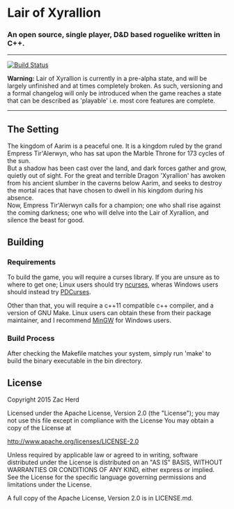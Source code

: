 # Lair of Xyrallion
### An open source, single player, D&D based roguelike written in C++.

---
[![Build Status](https://travis-ci.org/MrDetonia/LairOfXyrallion.svg?branch=master)](https://travis-ci.org/MrDetonia/LairOfXyrallion)

**Warning:**
Lair of Xyrallion is currently in a pre-alpha state, and will be largely unfinished and at times completely broken. As such, versioning and a formal changelog will only be introduced when the game reaches a state that can be described as 'playable' i.e. most core features are complete.

---

## The Setting
The kingdom of Aarim is a peaceful one. It is a kingdom ruled by the grand Empress Tir'Alerwyn, who has sat upon the Marble Throne for 173 cycles of the sun.  
But a shadow has been cast over the land, and dark forces gather and grow, quietly out of sight. For the great and terrible Dragon 'Xyrallion' has awoken from his ancient slumber in the caverns below Aarim, and seeks to destroy the mortal races that have chosen to dwell in his kingdom during his absence.  
Now, Empress Tir'Alerwyn calls for a champion; one who shall rise against the coming darkness; one who will delve into the Lair of Xyrallion, and silence the beast for good.

## Building
### Requirements
To build the game, you will require a curses library. If you are unsure as to where to get one; Linux users should try [ncurses](https://www.gnu.org/software/ncurses/), wheras Windows users should instead try [PDCurses](http://pdcurses.sourceforge.net/).

Other than that, you will require a c++11 compatible c++ compiler, and a version of GNU Make. Linux users can obtain these from their package maintainer, and I recommend [MinGW](http://www.mingw.org/) for Windows users.

### Build Process
After checking the Makefile matches your system, simply run 'make' to build the binary executable in the bin directory.

## License
Copyright 2015 Zac Herd

Licensed under the Apache License, Version 2.0 (the "License");
you may not use this file except in compliance with the License
You may obtain a copy of the License at

  http://www.apache.org/licenses/LICENSE-2.0

Unless required by applicable law or agreed to in writing, software
distributed under the License is distributed on an "AS IS" BASIS,
WITHOUT WARRANTIES OR CONDITIONS OF ANY KIND, either express or implied.
See the License for the specific language governing permissions and
limitations under the License.

A full copy of the Apache License, Version 2.0 is in LICENSE.md.
